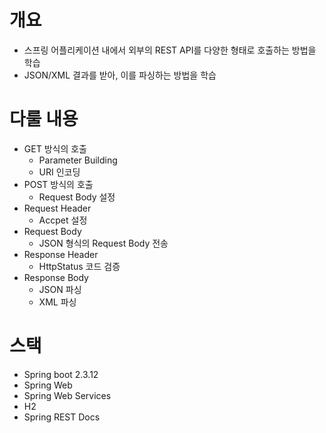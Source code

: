 # 개요

- 스프링 어플리케이션 내에서 외부의 REST API를 다양한 형태로 호출하는 방법을 학습 
- JSON/XML 결과를 받아, 이를 파싱하는 방법을 학습

# 다룰 내용

- GET 방식의 호출
    - Parameter Building
    - URI 인코딩
- POST 방식의 호출
    - Request Body 설정
- Request Header
    - Accpet 설정
- Request Body
    - JSON 형식의 Request Body 전송
- Response Header
    - HttpStatus 코드 검증
- Response Body
    - JSON 파싱
    - XML 파싱

# 스택

- Spring boot 2.3.12
- Spring Web
- Spring Web Services
- H2
- Spring REST Docs